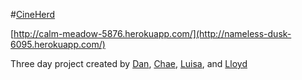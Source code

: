 #[CineHerd](http://nameless-dusk-6095.herokuapp.com/)

[http://calm-meadow-5876.herokuapp.com/](http://nameless-dusk-6095.herokuapp.com/)

Three day project created by [Dan](https://github.com/danapczynski), [Chae](https://github.com/ChaeOkay), [Luisa](https://github.com/LBeck), and [Lloyd](https://github.com/llnimetz)
